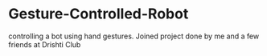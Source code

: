 # Gesture-Controlled-Robot
controlling a bot using hand gestures.
Joined project done by me and a few friends at Drishti Club
